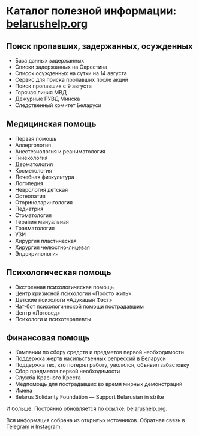 # Каталог полезной информации: [belarushelp.org](https://belarushelp.org/)

## Поиск пропавших, задержанных, осужденных

- База данных задержанных
- Списки задержанных на Окрестина
- Список осужденных на сутки на 14 августа
- Сервис для поиска пропавших после акций
- Поиск пропавших с 9 августа
- Горячая линия МВД
- Дежурные РУВД Минска
- Следственный комитет Беларуси


## Медицинская помощь

- Первая помощь
- Аллергология
- Анестезиология и реаниматология
- Гинекология
- Дерматология
- Косметология
- Лечебная физкультура
- Логопедия
- Неврология детская
- Остеопатия
- Оториноларингология
- Педиатрия
- Стоматология
- Терапия мануальная
- Травматология
- УЗИ
- Хирургия пластическая
- Хирургия челюстно-лицевая
- Эндокринология

## Психологическая помощь

- Экстренная психологическая помощь
- Центр кризисной психологии «Просто жить»
- Детские психологи «Адукацыя Фэст»
- Чат-бот психологической помощи пострадавшим
- Центр «Логовед»
- Психологи и психотерапевты

## Финансовая помощь

- Кампании по сбору средств и предметов первой необходимости
- Поддержка жертв насильственных репрессий в Беларуси
- Поддержка тех, кто потерял работу, уволился, объявил забастовку
- Сбор предметов первой необходимости
- Служба Красного Креста
- Медпомощь для пострадавших во время мирных демонстраций
- Имена
- Belarus Solidarity Foundation — Support Belarusian in strike

И больше. Постоянно обновляется по ссылке: [belarushelp.org](https://belarushelp.org/). 

Вся информация собрана из открытых источников. Обратная связь в [Telegram](https://t.me/belarushelporg_bot) и [Instagram](https://www.instagram.com/belarushelp_org/).
